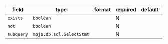 | field | type | format | required | default | description |
|---|---|---|---|---|---|
| `exists` | `boolean` |  | N |  |
| `not` | `boolean` |  | N |  |
| `subquery` | `mojo.db.sql.SelectStmt` |  | N |  |  |
